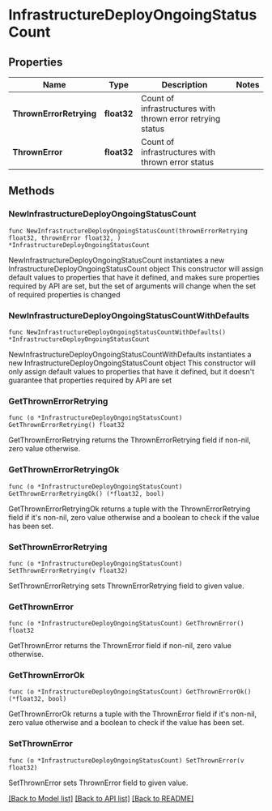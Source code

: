 # InfrastructureDeployOngoingStatusCount

## Properties

Name | Type | Description | Notes
------------ | ------------- | ------------- | -------------
**ThrownErrorRetrying** | **float32** | Count of infrastructures with thrown error retrying status | 
**ThrownError** | **float32** | Count of infrastructures with thrown error status | 

## Methods

### NewInfrastructureDeployOngoingStatusCount

`func NewInfrastructureDeployOngoingStatusCount(thrownErrorRetrying float32, thrownError float32, ) *InfrastructureDeployOngoingStatusCount`

NewInfrastructureDeployOngoingStatusCount instantiates a new InfrastructureDeployOngoingStatusCount object
This constructor will assign default values to properties that have it defined,
and makes sure properties required by API are set, but the set of arguments
will change when the set of required properties is changed

### NewInfrastructureDeployOngoingStatusCountWithDefaults

`func NewInfrastructureDeployOngoingStatusCountWithDefaults() *InfrastructureDeployOngoingStatusCount`

NewInfrastructureDeployOngoingStatusCountWithDefaults instantiates a new InfrastructureDeployOngoingStatusCount object
This constructor will only assign default values to properties that have it defined,
but it doesn't guarantee that properties required by API are set

### GetThrownErrorRetrying

`func (o *InfrastructureDeployOngoingStatusCount) GetThrownErrorRetrying() float32`

GetThrownErrorRetrying returns the ThrownErrorRetrying field if non-nil, zero value otherwise.

### GetThrownErrorRetryingOk

`func (o *InfrastructureDeployOngoingStatusCount) GetThrownErrorRetryingOk() (*float32, bool)`

GetThrownErrorRetryingOk returns a tuple with the ThrownErrorRetrying field if it's non-nil, zero value otherwise
and a boolean to check if the value has been set.

### SetThrownErrorRetrying

`func (o *InfrastructureDeployOngoingStatusCount) SetThrownErrorRetrying(v float32)`

SetThrownErrorRetrying sets ThrownErrorRetrying field to given value.


### GetThrownError

`func (o *InfrastructureDeployOngoingStatusCount) GetThrownError() float32`

GetThrownError returns the ThrownError field if non-nil, zero value otherwise.

### GetThrownErrorOk

`func (o *InfrastructureDeployOngoingStatusCount) GetThrownErrorOk() (*float32, bool)`

GetThrownErrorOk returns a tuple with the ThrownError field if it's non-nil, zero value otherwise
and a boolean to check if the value has been set.

### SetThrownError

`func (o *InfrastructureDeployOngoingStatusCount) SetThrownError(v float32)`

SetThrownError sets ThrownError field to given value.



[[Back to Model list]](../README.md#documentation-for-models) [[Back to API list]](../README.md#documentation-for-api-endpoints) [[Back to README]](../README.md)


